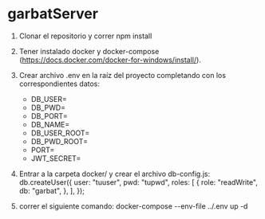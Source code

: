 # garbatServer

1. Clonar el repositorio y correr npm install

2. Tener instalado docker y docker-compose (https://docs.docker.com/docker-for-windows/install/).

3. Crear archivo .env en la raíz del proyecto completando con los correspondientes datos:

   - DB_USER=
   - DB_PWD=
   - DB_PORT=
   - DB_NAME=
   - DB_USER_ROOT=
   - DB_PWD_ROOT=
   - PORT=
   - JWT_SECRET=

4. Entrar a la carpeta docker/ y crear el archivo db-config.js:
   db.createUser({
   user: "tuuser",
   pwd: "tupwd",
   roles: [
   {
   role: "readWrite",
   db: "garbat",
   },
   ],
   });

5. correr el siguiente comando:
   docker-compose --env-file ../.env up -d
